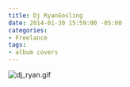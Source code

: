 ```yaml
---
title: Dj RyanGosling
date: 2014-01-30 15:59:00 -05:00
categories:
- Freelance
tags:
- album covers
---
```


![dj_ryan.gif](/uploads/dj_ryan.gif)